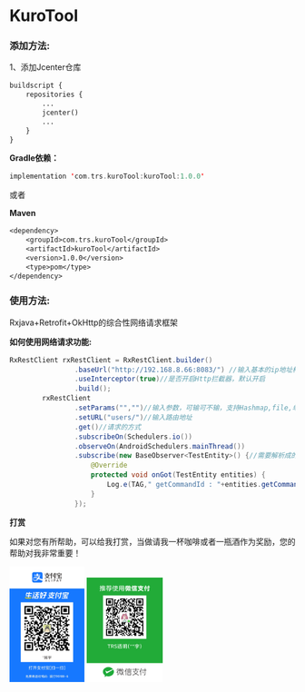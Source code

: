 # KuroTool
### 添加方法:
1、添加Jcenter仓库
```
buildscript {
    repositories {
        ...
        jcenter()
        ...
    }
}
```

**Gradle依赖：**
```kotlin
implementation 'com.trs.kuroTool:kuroTool:1.0.0'
```
或者

**Maven**
```
<dependency>
	<groupId>com.trs.kuroTool</groupId>
	<artifactId>kuroTool</artifactId>
	<version>1.0.0</version>
	<type>pom</type>
</dependency>
```
### 使用方法:

Rxjava+Retrofit+OkHttp的综合性网络请求框架

**如何使用网络请求功能:**

```java
RxRestClient rxRestClient = RxRestClient.builder()
                .baseUrl("http://192.168.8.66:8083/") //输入基本的ip地址构建RxRestClient对象
                .useInterceptor(true)//是否开启Http拦截器，默认开启
                .build();
        rxRestClient
                .setParams("","")//输入参数，可输可不输，支持Hashmap,file,单一key-value
                .setURL("users/")//输入路由地址
                .get()//请求的方式
                .subscribeOn(Schedulers.io())
                .observeOn(AndroidSchedulers.mainThread())
                .subscribe(new BaseObserver<TestEntity>() {//需要解析成的对象TestEntity可换成任意实体类型
                    @Override
                    protected void onGot(TestEntity entities) {
                        Log.e(TAG," getCommandId : "+entities.getCommand().getId());
                    }
                });
```

**打赏**

如果对您有所帮助，可以给我打赏，当做请我一杯咖啡或者一瓶酒作为奖励，您的帮助对我非常重要！

<img src="1590744983.jpg" style="zoom:20%;" />

<img src="weixin.png" style="zoom:18%;" />